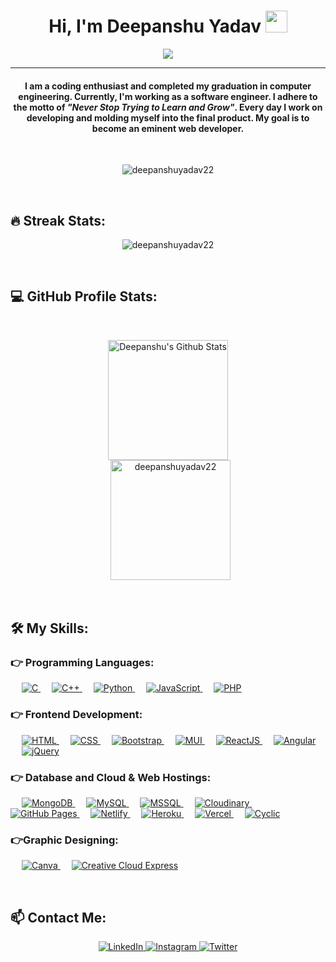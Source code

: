 <h1 align="center">
    Hi, I'm Deepanshu Yadav <img src="https://media.giphy.com/media/hvRJCLFzcasrR4ia7z/giphy.gif" width="35" >
</h1>

<p align="center">
<a href="https://github.com/DenverCoder1/readme-typing-svg">
    <img src="https://readme-typing-svg.herokuapp.com?lines=Fullstack+Web+Developer;Developing+Websites+using+MERN+Stack;Learning+Angular+and+.NET;&center=true&width=500&height=50" >
</a>
</p>
<hr>

<h4 align="center">
    I am a coding enthusiast and completed my graduation in computer engineering. Currently, I'm working as a software engineer. I adhere to the motto of <em>"Never Stop Trying to Learn and Grow"</em>. Every day I work on developing and molding myself into the final product. My goal is to become an eminent web developer.
</h4>
<br>

<p align="center">
    <img src="https://komarev.com/ghpvc/?username=deepanshuyadav22&label=Profile%20views&color=0e75b6&style=plastic" alt="deepanshuyadav22" >
</p>
<br>

## 🔥 Streak Stats:
<p align="center">
    <img src="https://github-readme-streak-stats.herokuapp.com/?user=deepanshuyadav22&theme=algolia" alt="deepanshuyadav22" >
</p>
<br>

## 💻 GitHub Profile Stats:
<br>

<p align="center">
    <a href="https://github.com/anuraghazra/github-readme-stats">
        <img src="https://github-readme-stats.vercel.app/api?username=deepanshuyadav22&show_icons=true&count_private=true&theme=algolia" height="192px" alt="Deepanshu's Github Stats" >
    </a>
    <br>
    &nbsp;
    <img src="https://github-readme-stats.vercel.app/api/top-langs?username=deepanshuyadav22&show_icons=true&locale=en&layout=compact&theme=algolia" alt="deepanshuyadav22" height="192px" >
</p>
<br>

<!-- ## ⚡ GitHub Activity Graph:
<br>

<a href="https://github.com/deepanshuyadav22">
    <img src="https://activity-graph.herokuapp.com/graph?username=deepanshuyadav22&custom_title=Deepanshu%20Yadav's%20Contribution%20Graph&theme=react-dark" alt="Deepanshu's Activity Graph" >
</a>
<br><br> -->

## 🛠️ My Skills:
### 👉 Programming Languages:
<p align="left">
    &emsp;

<a href="#" target="_blank">
    <img src="https://img.shields.io/badge/C%20-%232370ED.svg?logo=c&logoColor=white" alt="C" >
</a>
    &emsp;

<a href="#" target="_blank">
    <img src="https://img.shields.io/badge/C++%20-%2300599C.svg?logo=c%2B%2B&logoColor=white" alt="C++" >
</a>
    &emsp;

<a href="https://www.python.org" target="_blank">
    <img src="https://img.shields.io/badge/Python%20-%2314354C.svg?logo=python&logoColor=white&color=3772a2" alt="Python" >
</a>
    &emsp;

<a href="#" target="_blank">
    <img src="https://img.shields.io/badge/JavaScript%20-%23E34F26.svg?logo=javascript&logoColor=white&color=yellow" alt="JavaScript" >
</a>
    &emsp;

<a href="https://www.php.net/">
    <img src="https://img.shields.io/badge/PHP-%23777BB4.svg?logo=php&logoColor=white" alt="PHP" >
</a>
</p>

### 👉 Frontend Development:
<p align="left">
    &emsp;

<a href="#" target="_blank">
    <img src="https://img.shields.io/badge/HTML5%20-%23E34F26.svg?logo=html5&logoColor=white" alt="HTML" >
</a>
    &emsp;

<a href="#" target="_blank">
    <img src="https://img.shields.io/badge/CSS%20-%231572B6.svg?logo=css3&logoColor=white&color=2963ee" alt="CSS" >
</a>
    &emsp;

<a href="https://getbootstrap.com/" target="_blank">
    <img src="https://img.shields.io/badge/Bootstrap-%23563D7C.svg?style=flat&logo=bootstrap&logoColor=white&color=7710f7" alt="Bootstrap" >
</a>
    &emsp;

<a href="https://mui.com/" target="_blank">
    <img src="https://img.shields.io/badge/MaterialUI%20-%23E34F26.svg?logo=mui&logoColor=white&color=007fff" alt="MUI" >
</a>
    &emsp;

<a href="https://reactjs.org/" target="_blank">
    <img src="https://img.shields.io/badge/ReactJS%20-%23E34F26.svg?logo=react&logoColor=white&color=61dafb" alt="ReactJS" >
</a>
    &emsp;

<a href="https://angular.io/" target="_blank">
    <img src="https://img.shields.io/badge/Angular%20-%23E34F26.svg?logo=angular&logoColor=white&color=0f0f11" alt="Angular" >
</a>
    &emsp;

<a href="https://jquery.com/" target="_blank">
    <img src="https://img.shields.io/badge/jQuery%20-%23E34F26.svg?logo=jquery&logoColor=white&color=3872a0" alt="jQuery" >
</a>
</p>

### 👉 Database and Cloud & Web Hostings:
<p align="left">
    &emsp;

<a href="https://www.mongodb.com/">
    <img src ="https://img.shields.io/badge/MongoDB%20-%23E34F26.svg?logo=mongodb&logoColor=white&color=0c9648" alt="MongoDB" >
</a>
    &emsp;

<a href="https://www.mysql.com/">
    <img src="https://img.shields.io/badge/MySQL-%2300f.svg?style=flat&logo=mysql&logoColor=white&color=0b6378" alt="MySQL" >
</a>
    &emsp;

<a href="https://www.microsoft.com/en-in/sql-server/">
    <img src="https://img.shields.io/badge/MSSQL-%2300f.svg?style=flat&logo=microsoftsqlserver&logoColor=white&color=cc2927" alt="MSSQL" >
</a>
    &emsp;

<a href="https://cloudinary.com/" target="_blank">
    <img src="https://img.shields.io/badge/Cloudinary%20-%23E34F26.svg?logo=cloudinary&logoColor=white&color=3f51a7" alt="Cloudinary" >
</a>
    &emsp;

<a href="https://www.github.com">
    <img src="https://img.shields.io/badge/GitHub%20Pages-%23327FC7.svg?style=flat&logo=github&logoColor=white&color=000" alt="GitHub Pages" >
</a>
    &emsp;

<a href="https://www.netlify.com/" target="_blank">
    <img src="https://img.shields.io/badge/Netlify%20-%23E34F26.svg?logo=netlify&logoColor=white&color=2eb3b7" alt="Netlify" >
</a>
    &emsp;

<a href="https://www.heroku.com/" target="_blank">
    <img src="https://img.shields.io/badge/Heroku%20-%23E34F26.svg?logo=heroku&logoColor=white&color=280f5e" alt="Heroku" >
</a>
    &emsp;

<a href="https://www.vercel.com/" target="_blank">
    <img src="https://img.shields.io/badge/Vercel%20-%23E34F26.svg?logo=vercel&logoColor=white&color=000" alt="Vercel" >
</a>
    &emsp;

<a href="https://www.cyclic.sh/" target="_blank">
    <img src="https://img.shields.io/badge/Cyclic%20-%23E34F26.svg?logo=cyclic&logoColor=white&color=007bff" alt="Cyclic" >
</a>
</p>
  
### 👉Graphic Designing:
<p align="left">
    &emsp;

<a href="https://www.canva.com/">
    <img src="https://img.shields.io/badge/Canva-%2300C4CC.svg?style=flat&logo=Canva&logoColor=white&color=1fbcc5" alt="Canva" >
</a>
    &emsp;

<a href="https://express.adobe.com/sp/" target="_blank">
    <img src="https://img.shields.io/badge/Creative%20Cloud%20Express%20-%23E34F26.svg?logo=adobe&logoColor=white&color=d351f9" alt="Creative Cloud Express" >
</a>
</p>
<br>

## 📫 Contact Me: 
<p align="center">
<!-- <a href="https://deepanshuyadav.netlify.app/">
    <img src="https://img.icons8.com/fluency/48/000000/portfolio.png" alt="Portfolio" >
</a> -->

<a href="https://www.linkedin.com/in/deepanshuyadav22">
    <img src="https://img.icons8.com/fluency/48/000000/linkedin.png" alt="LinkedIn" >
</a>

<a href="https://www.instagram.com/deepanshuy22/">
    <img src="https://img.icons8.com/fluency/48/000000/instagram-new.png" alt="Instagram" >
</a>

<a href="https://twitter.com/deepanshuy22">
    <img src="https://img.icons8.com/fluency/48/000000/twitter.png" alt="Twitter" >
</a>
</p>
